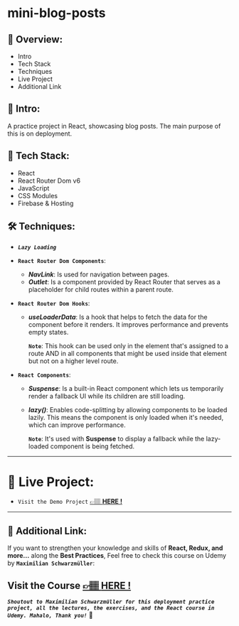 # mini-blog-posts

## 📣 Overview:

- Intro
- Tech Stack
- Techniques
- Live Project
- Additional Link

## 🔎 Intro:

A practice project in React, showcasing blog posts. The main purpose of this is on deployment.

## 🧰 Tech Stack:

- React
- React Router Dom v6
- JavaScript
- CSS Modules
- Firebase & Hosting

## 🛠️ Techniques:

- **_`Lazy Loading`_**

- **`React Router Dom Components`**:
  - **_NavLink_**: Is used for navigation between pages.
  - **_Outlet_**: Is a component provided by React Router that serves as a placeholder for child routes within a parent route.
- **`React Router Dom Hooks`**:

  - **_useLoaderData_**: Is a hook that helps to fetch the data for the component before it renders. It improves performance and prevents empty states.

    **`Note`**: This hook can be used only in the element that's assigned to a route AND in all components that might be used inside that element but not on a higher level route.

- **`React Components`**:

  - **_Suspense_**: Is a built-in React component which lets us temporarily render a fallback UI while its children are still loading.
  - **_lazy()_**: Enables code-splitting by allowing components to be loaded lazily. This means the component is only loaded when it's needed, which can improve performance.

    **`Note`**: It's used with **Suspense** to display a fallback while the lazy-loaded component is being fetched.

---

# 🚀 Live Project:

- `Visit the Demo Project` [&#128073;&#127997; **HERE !**](https://blog-posts-demo.web.app)

---

## 🔗 Additional Link:

If you want to strengthen your knowledge and skills of **React, Redux, and more...** along the **Best Practices**, Feel free to check this course on Udemy by **`Maximilian Schwarzmüller`**:

## Visit the Course [&#128073;&#127997; **HERE !**](https://www.udemy.com/course/react-the-complete-guide-incl-redux/)

**_`Shoutout to Maximilian Schwarzmüller for this deployment practice project, all the lectures, the exercises, and the React course in Udemy. Mahalo, Thank you!`_** 🌺
